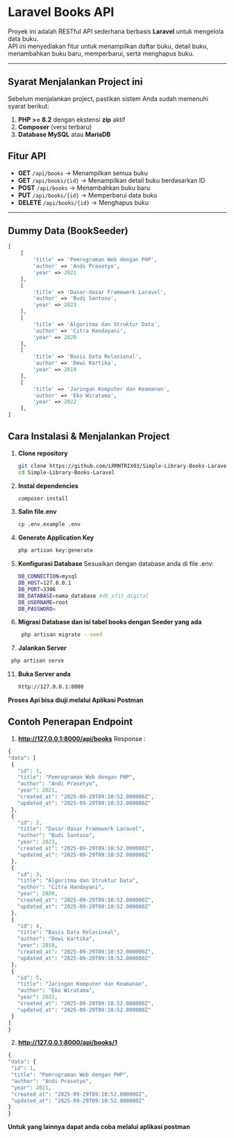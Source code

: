 # Laravel Books API

Proyek ini adalah RESTful API sederhana berbasis **Laravel** untuk mengelola data buku.  
API ini menyediakan fitur untuk menampilkan daftar buku, detail buku, menambahkan buku baru, memperbarui, serta menghapus buku.

---
## Syarat Menjalankan Project ini

Sebelum menjalankan project, pastikan sistem Anda sudah memenuhi syarat berikut:
1. **PHP >= 8.2** dengan ekstensi **zip** aktif  
2. **Composer** (versi terbaru)  
3. **Database MySQL** atau **MariaDB**

## Fitur API

- **GET** `/api/books` → Menampilkan semua buku
- **GET** `/api/books/{id}` → Menampilkan detail buku berdasarkan ID
- **POST** `/api/books` → Menambahkan buku baru
- **PUT** `/api/books/{id}` → Memperbarui data buku
- **DELETE** `/api/books/{id}` → Menghapus buku

---

## Dummy Data (BookSeeder)

```php
[
    [
        'title' => 'Pemrograman Web dengan PHP',
        'author' => 'Andi Prasetyo',
        'year' => 2021
    ],
    [
        'title' => 'Dasar-dasar Framework Laravel',
        'author' => 'Budi Santoso',
        'year' => 2023
    ],
    [
        'title' => 'Algoritma dan Struktur Data',
        'author' => 'Citra Handayani',
        'year' => 2020
    ],
    [
        'title' => 'Basis Data Relasional',
        'author' => 'Dewi Kartika',
        'year' => 2019
    ],
    [
        'title' => 'Jaringan Komputer dan Keamanan',
        'author' => 'Eko Wiratama',
        'year' => 2022
    ],
]
```



## Cara Instalasi & Menjalankan Project

1. **Clone repository**
   ```bash
   git clone https://github.com/LRMNTRIX03/Simple-Library-Books-Laravel.git
   cd Simple-Library-Books-Laravel
    ```
   
2. **Instal dependencies**
   ```bash
   composer install
    ```
   
3. **Salin file.env**
   ```bash
   cp .env.example .env
    ```

5. **Generate Application Key**
   ```bash
   php artisan key:generate
    ```

6. **Konfigurasi Database**
   Sesuaikan dengan database anda di file .env:
   
    ```bash
    DB_CONNECTION=mysql
    DB_HOST=127.0.0.1
    DB_PORT=3306
    DB_DATABASE=nama_database #db_xfit_digital
    DB_USERNAME=root
    DB_PASSWORD=
     ```

8. **Migrasi Database dan isi tabel books dengan Seeder yang ada**
   ```bash
    php artisan migrate --seed
     ```

10. **Jalankan Server**
   ```bash
    php artisan serve
 ```

11. **Buka Server anda**
    ```bash
    http://127.0.0.1:8000

   **Proses Api bisa diuji melalui Aplikasi Postman**

   ## Contoh Penerapan Endpoint
   1. **http://127.0.0.1:8000/api/books** 
   Response :
   ```php
   {
  "data": [
    {
      "id": 1,
      "title": "Pemrograman Web dengan PHP",
      "author": "Andi Prasetyo",
      "year": 2021,
      "created_at": "2025-09-29T09:10:52.000000Z",
      "updated_at": "2025-09-29T09:10:52.000000Z"
    },
    {
      "id": 2,
      "title": "Dasar-dasar Framework Laravel",
      "author": "Budi Santoso",
      "year": 2023,
      "created_at": "2025-09-29T09:10:52.000000Z",
      "updated_at": "2025-09-29T09:10:52.000000Z"
    },
    {
      "id": 3,
      "title": "Algoritma dan Struktur Data",
      "author": "Citra Handayani",
      "year": 2020,
      "created_at": "2025-09-29T09:10:52.000000Z",
      "updated_at": "2025-09-29T09:10:52.000000Z"
    },
    {
      "id": 4,
      "title": "Basis Data Relasional",
      "author": "Dewi Kartika",
      "year": 2019,
      "created_at": "2025-09-29T09:10:52.000000Z",
      "updated_at": "2025-09-29T09:10:52.000000Z"
    },
    {
      "id": 5,
      "title": "Jaringan Komputer dan Keamanan",
      "author": "Eko Wiratama",
      "year": 2022,
      "created_at": "2025-09-29T09:10:52.000000Z",
      "updated_at": "2025-09-29T09:10:52.000000Z"
    }
  ]
}
   ```
   2. **http://127.0.0.1:8000/api/books/1** 
   ```php
{
  "data": {
    "id": 1,
    "title": "Pemrograman Web dengan PHP",
    "author": "Andi Prasetyo",
    "year": 2021,
    "created_at": "2025-09-29T09:10:52.000000Z",
    "updated_at": "2025-09-29T09:10:52.000000Z"
  }
}
   ```
   **Untuk yang lainnya dapat anda coba melalui aplikasi postman**
